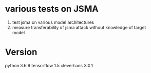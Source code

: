 # various tests on JSMA
1. test jsma on various model architectures
2. measure transferability of jsma attack without knowledge of target model

# Version
python 3.6.9
tensorflow 1.5
cleverhans 3.0.1
